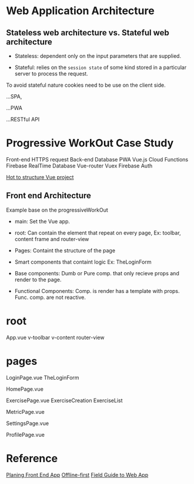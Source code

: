 # Web Application Architecture


## Stateless web architecture vs. Stateful web architecture

- Stateless: dependent only on the input parameters that are supplied.

- Stateful: relies on the `session state` of some kind stored in a particular server to process the request.

To avoid stateful nature cookies need to be use on the client side.


...SPA,

...PWA


...RESTful API


# Progressive WorkOut Case Study

Front-end     HTTPS request       Back-end                 Database
PWA
Vue.js                          Cloud Functions        Firebase RealTime Database
Vue-router
Vuex                            Firebase Auth

[Hot to structure Vue project](https://itnext.io/how-to-structure-a-vue-js-project-29e4ddc1aeeb)


## Front end Architecture

Example base on the progressiveWorkOut

- main: Set the Vue app.

- root: Can contain the element that repeat on every page, Ex: toolbar, content frame and     router-view

- Pages: Containt the structure of the page

- Smart components that containt logic Ex: TheLoginForm

- Base components: Dumb or Pure comp. that only recieve props and render to the page.

- Functional Components: Comp. is render has a template with props. Func. comp. are not reactive.


# root
  App.vue
                v-toolbar
                v-content
                  router-view
# pages
  LoginPage.vue
                TheLoginForm

  HomePage.vue


  ExercisePage.vue
                ExerciseCreation
                ExerciseList

  MetricPage.vue


  SettingsPage.vue


  ProfilePage.vue


# Reference

[Planing Front End App](https://developer.telerik.com/featured/planning-front-end-javascript-application/)
[Offline-first](https://developer.chrome.com/apps/offline_apps)
[Field Guide to Web App](http://www.html5rocks.com/webappfieldguide/toc/index/)